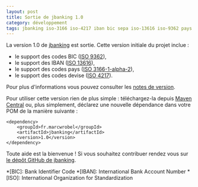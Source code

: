 ```yaml
---
layout: post
title: Sortie de jbanking 1.0
category: développement
tags: jbanking iso-3166 iso-4217 iban bic sepa iso-13616 iso-9362 pays devise
---
```


La version 1.0 de [jbanking](https://github.com/marcwrobel/jbanking) est sortie. Cette version
initiale du projet inclue :
* le support des codes BIC ([ISO 9362](https://fr.wikipedia.org/wiki/ISO_9362)),
* le support des IBAN ([ISO 13616](https://fr.wikipedia.org/wiki/ISO_13616)),
* le support des codes pays ([ISO 3166-1-alpha-2](https://fr.wikipedia.org/wiki/ISO_3166)),
* le support des codes devise ([ISO 4217](https://fr.wikipedia.org/wiki/ISO_4217)).

Pour plus d'informations vous pouvez consulter les [notes de version](https://github.com/marcwrobel/jbanking/releases/tag/jbanking-1.0).

Pour utiliser cette version rien de plus simple : téléchargez-la depuis [Maven Central](https://search.maven.org/artifact/fr.marcwrobel/jbanking/1.0/jar)
ou, plus simplement, déclarez une nouvelle dépendance dans votre POM de la manière suivante :

    <dependency>
        <groupId>fr.marcwrobel</groupId>
        <artifactId>jbanking</artifactId>
        <version>1.0</version>
    </dependency>

Toute aide est la bienvenue ! Si vous souhaitez contribuer rendez vous sur [le dépôt GitHub de
jbanking](https://github.com/marcwrobel/jbanking).

*[BIC]: Bank Identifier Code
*[IBAN]: International Bank Account Number
*[ISO]: International Organization for Standardization
